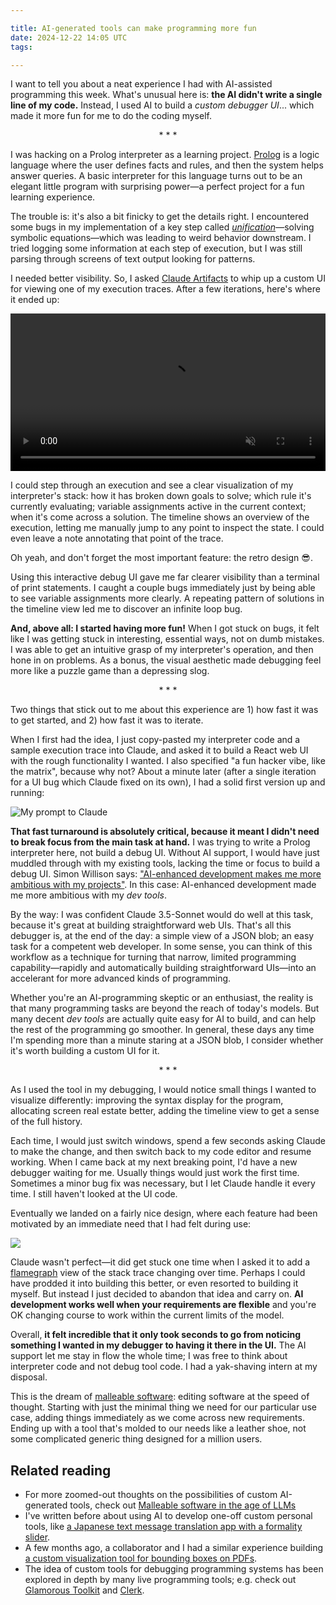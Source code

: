 ```yaml
---

title: AI-generated tools can make programming more fun
date: 2024-12-22 14:05 UTC
tags:

---
```


I want to tell you about a neat experience I had with AI-assisted programming this week. What's unusual here is: **the AI didn't write a single line of my code.** Instead, I used AI to build a *custom debugger UI*... which made it more fun for me to do the coding myself.

<div style="text-align: center; width: 100%">* * *</div>

I was hacking on a Prolog interpreter as a learning project. [Prolog](https://en.wikipedia.org/wiki/Prolog) is a logic language where the user defines facts and rules, and then the system helps answer queries. A basic interpreter for this language turns out to be an elegant little program with surprising power—a perfect project for a fun learning experience.

The trouble is: it's also a bit finicky to get the details right. I encountered some bugs in my implementation of a key step called [_unification_](https://en.wikipedia.org/wiki/Unification_(computer_science))—solving symbolic equations—which was leading to weird behavior downstream. I tried logging some information at each step of execution, but I was still parsing through screens of text output looking for patterns.

I needed better visibility. So, I asked [Claude Artifacts](https://support.anthropic.com/en/articles/9487310-what-are-artifacts-and-how-do-i-use-them) to whip up a custom UI for viewing one of my execution traces. After a few iterations, here's where it ended up:

<video autoplay loop controls="controls" preload="auto" muted="muted" data-video="0" type="video/mp4" src="/images/article_images/debugger/demo.mp4" width="100%"></video>

I could step through an execution and see a clear visualization of my interpreter's stack: how it has broken down goals to solve; which rule it's currently evaluating; variable assignments active in the current context; when it's come across a solution. The timeline shows an overview of the execution, letting me manually jump to any point to inspect the state. I could even leave a note annotating that point of the trace.

Oh yeah, and don't forget the most important feature: the retro design 😎.

Using this interactive debug UI gave me far clearer visibility than a terminal of print statements. I caught a couple bugs immediately just by being able to see variable assignments more clearly. A repeating pattern of solutions in the timeline view led me to discover an infinite loop bug.

**And, above all: I started having more fun!** When I got stuck on bugs, it felt like I was getting stuck in interesting, essential ways, not on dumb mistakes. I was able to get an intuitive grasp of my interpreter's operation, and then hone in on problems. As a bonus, the visual aesthetic made debugging feel more like a puzzle game than a depressing slog.

<div style="text-align: center; width: 100%">* * *</div>

Two things that stick out to me about this experience are 1) how fast it was to get started, and 2) how fast it was to iterate.

When I first had the idea, I just copy-pasted my interpreter code and a sample execution trace into Claude, and asked it to build a React web UI with the rough functionality I wanted. I also specified "a fun hacker vibe, like the matrix", because why not? About a minute later (after a single iteration for a UI bug which Claude fixed on its own), I had a solid first version up and running:

![My prompt to Claude](/images/article_images/debugger/prompt.png)

**That fast turnaround is absolutely critical, because it meant I didn't need to break focus from the main task at hand.** I was trying to write a Prolog interpreter here, not build a debug UI. Without AI support, I would have just muddled through with my existing tools, lacking the time or focus to build a debug UI. Simon Willison says: ["AI-enhanced development makes me more ambitious with my projects"](https://simonwillison.net/2023/Mar/27/ai-enhanced-development/). In this case: AI-enhanced development made me more ambitious with my *dev tools*.

By the way: I was confident Claude 3.5-Sonnet would do well at this task, because it's great at building straightforward web UIs. That's all this debugger is, at the end of the day: a simple view of a JSON blob; an easy task for a competent web developer. In some sense, you can think of this workflow as a technique for turning that narrow, limited programming capability—rapidly and automatically building straightforward UIs—into an accelerant for more advanced kinds of programming.

Whether you're an AI-programming skeptic or an enthusiast, the reality is that many programming tasks are beyond the reach of today's models. But many decent *dev tools* are actually quite easy for AI to build, and can help the rest of the programming go smoother. In general, these days any time I'm spending more than a minute staring at a JSON blob, I consider whether it's worth building a custom UI for it.

<div style="text-align: center; width: 100%">* * *</div>

As I used the tool in my debugging, I would notice small things I wanted to visualize differently: improving the syntax display for the program, allocating screen real estate better, adding the timeline view to get a sense of the full history.

Each time, I would just switch windows, spend a few seconds asking Claude to make the change, and then switch back to my code editor and resume working. When I came back at my next breaking point, I'd have a new debugger waiting for me. Usually things would just work the first time. Sometimes a minor bug fix was necessary, but I let Claude handle it every time. I still haven't looked at the UI code.

Eventually we landed on a fairly nice design, where each feature had been motivated by an immediate need that I had felt during use:

![](/images/article_images/debugger/debugger-annotated.png)

Claude wasn't perfect—it did get stuck one time when I asked it to add a [flamegraph](https://www.brendangregg.com/flamegraphs.html) view of the stack trace changing over time. Perhaps I could have prodded it into building this better, or even resorted to building it myself. But instead I just decided to abandon that idea and carry on. **AI development works well when your requirements are flexible** and you're OK changing course to work within the current limits of the model.

Overall, **it felt incredible that it only took seconds to go from noticing something I wanted in my debugger to having it there in the UI.** The AI support let me stay in flow the whole time; I was free to think about interpreter code and not debug tool code. I had a yak-shaving intern at my disposal.

This is the dream of [malleable software](https://www.geoffreylitt.com/2023/03/25/llm-end-user-programming.html): editing software at the speed of thought. Starting with just the minimal thing we need for our particular use case, adding things immediately as we come across new requirements. Ending up with a tool that's molded to our needs like a leather shoe, not some complicated generic thing designed for a million users.

## Related reading

- For more zoomed-out thoughts on the possibilities of custom AI-generated tools, check out [Malleable software in the age of LLMs](https://www.geoffreylitt.com/2023/03/25/llm-end-user-programming)
- I've written before about using AI to develop one-off custom personal tools, like [a Japanese text message translation app with a formality slider](https://www.geoffreylitt.com/2023/07/25/building-personal-tools-on-the-fly-with-llms).
- A few months ago, a collaborator and I had a similar experience building [a custom visualization tool for bounding boxes on PDFs](https://x.com/geoffreylitt/status/1821666220644683950).
- The idea of custom tools for debugging programming systems has been explored in depth by many live programming tools; e.g. check out [Glamorous Toolkit](https://gtoolkit.com/) and [Clerk](https://clerk.vision/).